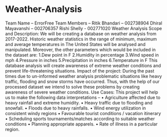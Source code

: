 # Weather-Analysis

Team Name – ErrorFree
Team Members – Ritik Bhandari – 002738904
		          Dhiral Mayavanshi – 002706357
		          Rishi Shelly - 002771020
                                                  Weather Analysis
Scope and Description:
We will be creating a database on weather analysis from 2017-2022. Historic weather statistics in the range of minimum, maximum and average temperatures in The United States will be analysed and manipulated. Moreover, the other parameters which would be included in the dataset are:
1.Dew point in F
2.Humidity in percentage
3.Wind speed in mph
4.Pressure in inches
5.Precipitation in inches
6.Temperature in F
This database analysis will create awareness of extreme weather conditions and prevent life-threatening situations.
Impact of the project:
During the past times due to un-informed weather analysis problematic situations like heavy traffic, flooding and snow storms have occurred. Thus, with the help of our processed dataset we intend to solve these problems by creating awareness of severe weather conditions.
Use Cases:
This project will help us to make the following data interpretations –
•	Agriculture affected due to heavy rainfall and extreme humidity.
•	Heavy traffic due to flooding and snowfall.
•	Floods due to heavy rainfalls.
•	Wind energy utilization in consistent windy regions
•	Favourable tourist conditions / vacation itinerary 
•	Scheduling sports tournaments/matches according to suitable weather conditions
•	Planning appropriate apparels.
•	Rate of illness in a particular region.













